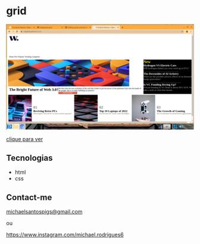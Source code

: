 # grid

![preview](./github/preview-grid.png)

[clique para ver](https://megelado.github.io/grid/)

## Tecnologias

- html
- css

## Contact-me

michaelsantospigs@gmail.com

ou

https://www.instagram.com/michael.rodrigues6
